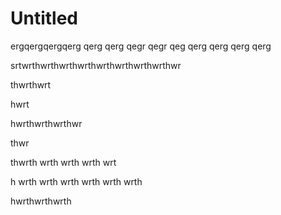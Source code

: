 # Untitled

ergqergqergqerg qerg qerg qegr qegr qeg qerg qerg qerg qerg

srtwrthwrthwrthwrthwrthwrthwrthwrthwr

thwrthwrt

hwrt

hwrthwrthwrthwr

thwr

thwrth wrth wrth wrth wrt

h wrth wrth wrth wrth wrth wrth

hwrthwrthwrth

